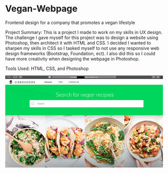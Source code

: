 # Vegan-Webpage
Frontend design for a company that promotes a vegan lifestyle

Project Summary:
This is a project I made to work on my skills in UX design. The challenge I gave myself for this project was to design a website using Photoshop, then architect it
with HTML and CSS. I decided I wanted to sharpen my skills in CSS so I tasked myself to not use any responsive web design frameworks (Bootstrap, Foundation, ect).
I also did this so I could have more creativity when designing the webpage in Photoshop. 

Tools Used: HTML, CSS, and Photoshop


![](WireFraming/Picture1.png)
